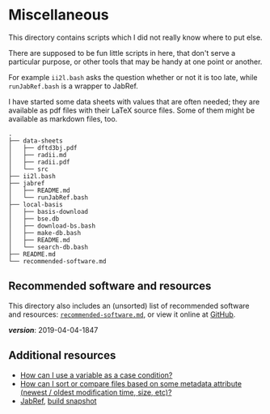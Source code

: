# Miscellaneous

This directory contains scripts which I did not really know where to put else.

There are supposed to be fun little scripts in here, 
that don't serve a particular purpose, or
other tools that may be handy at one point or another.

For example `ii2l.bash` asks the question whether or not it is too late,
while `runJabRef.bash` is a wrapper to JabRef.

I have started some data sheets with values that are often needed;
they are available as pdf files with their LaTeX source files.
Some of them might be available as markdown files, too.

```
.
├── data-sheets
│   ├── dftd3bj.pdf
│   ├── radii.md
│   ├── radii.pdf
│   └── src
├── ii2l.bash
├── jabref
│   ├── README.md
│   └── runJabRef.bash
├── local-basis
│   ├── basis-download
│   ├── bse.db
│   ├── download-bs.bash
│   ├── make-db.bash
│   ├── README.md
│   └── search-db.bash
├── README.md
└── recommended-software.md
```

## Recommended software and resources

This directory also includes an (unsorted) list of recommended software and resources:
[`recommended-software.md`](./recommended-software.md), or view it online at 
[GitHub](https://github.com/polyluxus/rwth-tools/blob/master/misc/recommended-software.md).

___version___: 2019-04-04-1847

## Additional resources

- [How can I use a variable as a case condition?](https://unix.stackexchange.com/q/234264/160000)
- [How can I sort or compare files based on some metadata attribute (newest / oldest modification time, size, etc)?](http://mywiki.wooledge.org/BashFAQ/003)
- [JabRef](http://www.jabref.org/), [build snapshot](https://builds.jabref.org/)


